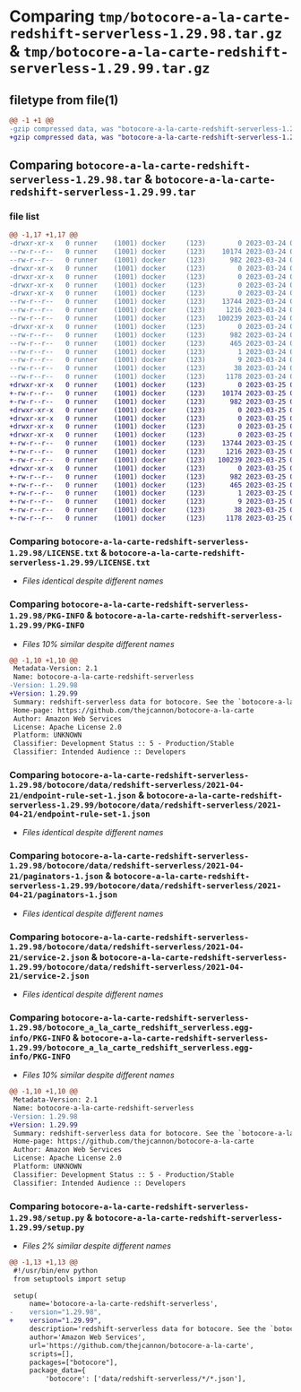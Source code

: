 # Comparing `tmp/botocore-a-la-carte-redshift-serverless-1.29.98.tar.gz` & `tmp/botocore-a-la-carte-redshift-serverless-1.29.99.tar.gz`

## filetype from file(1)

```diff
@@ -1 +1 @@
-gzip compressed data, was "botocore-a-la-carte-redshift-serverless-1.29.98.tar", last modified: Fri Mar 24 01:24:36 2023, max compression
+gzip compressed data, was "botocore-a-la-carte-redshift-serverless-1.29.99.tar", last modified: Sat Mar 25 01:23:03 2023, max compression
```

## Comparing `botocore-a-la-carte-redshift-serverless-1.29.98.tar` & `botocore-a-la-carte-redshift-serverless-1.29.99.tar`

### file list

```diff
@@ -1,17 +1,17 @@
-drwxr-xr-x   0 runner    (1001) docker     (123)        0 2023-03-24 01:24:36.826111 botocore-a-la-carte-redshift-serverless-1.29.98/
--rw-r--r--   0 runner    (1001) docker     (123)    10174 2023-03-24 01:24:36.000000 botocore-a-la-carte-redshift-serverless-1.29.98/LICENSE.txt
--rw-r--r--   0 runner    (1001) docker     (123)      982 2023-03-24 01:24:36.826111 botocore-a-la-carte-redshift-serverless-1.29.98/PKG-INFO
-drwxr-xr-x   0 runner    (1001) docker     (123)        0 2023-03-24 01:24:36.826111 botocore-a-la-carte-redshift-serverless-1.29.98/botocore/
-drwxr-xr-x   0 runner    (1001) docker     (123)        0 2023-03-24 01:24:36.826111 botocore-a-la-carte-redshift-serverless-1.29.98/botocore/data/
-drwxr-xr-x   0 runner    (1001) docker     (123)        0 2023-03-24 01:24:36.826111 botocore-a-la-carte-redshift-serverless-1.29.98/botocore/data/redshift-serverless/
-drwxr-xr-x   0 runner    (1001) docker     (123)        0 2023-03-24 01:24:36.826111 botocore-a-la-carte-redshift-serverless-1.29.98/botocore/data/redshift-serverless/2021-04-21/
--rw-r--r--   0 runner    (1001) docker     (123)    13744 2023-03-24 01:23:57.000000 botocore-a-la-carte-redshift-serverless-1.29.98/botocore/data/redshift-serverless/2021-04-21/endpoint-rule-set-1.json
--rw-r--r--   0 runner    (1001) docker     (123)     1216 2023-03-24 01:23:57.000000 botocore-a-la-carte-redshift-serverless-1.29.98/botocore/data/redshift-serverless/2021-04-21/paginators-1.json
--rw-r--r--   0 runner    (1001) docker     (123)   100239 2023-03-24 01:23:57.000000 botocore-a-la-carte-redshift-serverless-1.29.98/botocore/data/redshift-serverless/2021-04-21/service-2.json
-drwxr-xr-x   0 runner    (1001) docker     (123)        0 2023-03-24 01:24:36.826111 botocore-a-la-carte-redshift-serverless-1.29.98/botocore_a_la_carte_redshift_serverless.egg-info/
--rw-r--r--   0 runner    (1001) docker     (123)      982 2023-03-24 01:24:36.000000 botocore-a-la-carte-redshift-serverless-1.29.98/botocore_a_la_carte_redshift_serverless.egg-info/PKG-INFO
--rw-r--r--   0 runner    (1001) docker     (123)      465 2023-03-24 01:24:36.000000 botocore-a-la-carte-redshift-serverless-1.29.98/botocore_a_la_carte_redshift_serverless.egg-info/SOURCES.txt
--rw-r--r--   0 runner    (1001) docker     (123)        1 2023-03-24 01:24:36.000000 botocore-a-la-carte-redshift-serverless-1.29.98/botocore_a_la_carte_redshift_serverless.egg-info/dependency_links.txt
--rw-r--r--   0 runner    (1001) docker     (123)        9 2023-03-24 01:24:36.000000 botocore-a-la-carte-redshift-serverless-1.29.98/botocore_a_la_carte_redshift_serverless.egg-info/top_level.txt
--rw-r--r--   0 runner    (1001) docker     (123)       38 2023-03-24 01:24:36.826111 botocore-a-la-carte-redshift-serverless-1.29.98/setup.cfg
--rw-r--r--   0 runner    (1001) docker     (123)     1178 2023-03-24 01:24:36.000000 botocore-a-la-carte-redshift-serverless-1.29.98/setup.py
+drwxr-xr-x   0 runner    (1001) docker     (123)        0 2023-03-25 01:23:03.880813 botocore-a-la-carte-redshift-serverless-1.29.99/
+-rw-r--r--   0 runner    (1001) docker     (123)    10174 2023-03-25 01:23:03.000000 botocore-a-la-carte-redshift-serverless-1.29.99/LICENSE.txt
+-rw-r--r--   0 runner    (1001) docker     (123)      982 2023-03-25 01:23:03.880813 botocore-a-la-carte-redshift-serverless-1.29.99/PKG-INFO
+drwxr-xr-x   0 runner    (1001) docker     (123)        0 2023-03-25 01:23:03.876813 botocore-a-la-carte-redshift-serverless-1.29.99/botocore/
+drwxr-xr-x   0 runner    (1001) docker     (123)        0 2023-03-25 01:23:03.876813 botocore-a-la-carte-redshift-serverless-1.29.99/botocore/data/
+drwxr-xr-x   0 runner    (1001) docker     (123)        0 2023-03-25 01:23:03.876813 botocore-a-la-carte-redshift-serverless-1.29.99/botocore/data/redshift-serverless/
+drwxr-xr-x   0 runner    (1001) docker     (123)        0 2023-03-25 01:23:03.876813 botocore-a-la-carte-redshift-serverless-1.29.99/botocore/data/redshift-serverless/2021-04-21/
+-rw-r--r--   0 runner    (1001) docker     (123)    13744 2023-03-25 01:22:12.000000 botocore-a-la-carte-redshift-serverless-1.29.99/botocore/data/redshift-serverless/2021-04-21/endpoint-rule-set-1.json
+-rw-r--r--   0 runner    (1001) docker     (123)     1216 2023-03-25 01:22:12.000000 botocore-a-la-carte-redshift-serverless-1.29.99/botocore/data/redshift-serverless/2021-04-21/paginators-1.json
+-rw-r--r--   0 runner    (1001) docker     (123)   100239 2023-03-25 01:22:12.000000 botocore-a-la-carte-redshift-serverless-1.29.99/botocore/data/redshift-serverless/2021-04-21/service-2.json
+drwxr-xr-x   0 runner    (1001) docker     (123)        0 2023-03-25 01:23:03.880813 botocore-a-la-carte-redshift-serverless-1.29.99/botocore_a_la_carte_redshift_serverless.egg-info/
+-rw-r--r--   0 runner    (1001) docker     (123)      982 2023-03-25 01:23:03.000000 botocore-a-la-carte-redshift-serverless-1.29.99/botocore_a_la_carte_redshift_serverless.egg-info/PKG-INFO
+-rw-r--r--   0 runner    (1001) docker     (123)      465 2023-03-25 01:23:03.000000 botocore-a-la-carte-redshift-serverless-1.29.99/botocore_a_la_carte_redshift_serverless.egg-info/SOURCES.txt
+-rw-r--r--   0 runner    (1001) docker     (123)        1 2023-03-25 01:23:03.000000 botocore-a-la-carte-redshift-serverless-1.29.99/botocore_a_la_carte_redshift_serverless.egg-info/dependency_links.txt
+-rw-r--r--   0 runner    (1001) docker     (123)        9 2023-03-25 01:23:03.000000 botocore-a-la-carte-redshift-serverless-1.29.99/botocore_a_la_carte_redshift_serverless.egg-info/top_level.txt
+-rw-r--r--   0 runner    (1001) docker     (123)       38 2023-03-25 01:23:03.880813 botocore-a-la-carte-redshift-serverless-1.29.99/setup.cfg
+-rw-r--r--   0 runner    (1001) docker     (123)     1178 2023-03-25 01:23:03.000000 botocore-a-la-carte-redshift-serverless-1.29.99/setup.py
```

### Comparing `botocore-a-la-carte-redshift-serverless-1.29.98/LICENSE.txt` & `botocore-a-la-carte-redshift-serverless-1.29.99/LICENSE.txt`

 * *Files identical despite different names*

### Comparing `botocore-a-la-carte-redshift-serverless-1.29.98/PKG-INFO` & `botocore-a-la-carte-redshift-serverless-1.29.99/PKG-INFO`

 * *Files 10% similar despite different names*

```diff
@@ -1,10 +1,10 @@
 Metadata-Version: 2.1
 Name: botocore-a-la-carte-redshift-serverless
-Version: 1.29.98
+Version: 1.29.99
 Summary: redshift-serverless data for botocore. See the `botocore-a-la-carte` package for more info.
 Home-page: https://github.com/thejcannon/botocore-a-la-carte
 Author: Amazon Web Services
 License: Apache License 2.0
 Platform: UNKNOWN
 Classifier: Development Status :: 5 - Production/Stable
 Classifier: Intended Audience :: Developers
```

### Comparing `botocore-a-la-carte-redshift-serverless-1.29.98/botocore/data/redshift-serverless/2021-04-21/endpoint-rule-set-1.json` & `botocore-a-la-carte-redshift-serverless-1.29.99/botocore/data/redshift-serverless/2021-04-21/endpoint-rule-set-1.json`

 * *Files identical despite different names*

### Comparing `botocore-a-la-carte-redshift-serverless-1.29.98/botocore/data/redshift-serverless/2021-04-21/paginators-1.json` & `botocore-a-la-carte-redshift-serverless-1.29.99/botocore/data/redshift-serverless/2021-04-21/paginators-1.json`

 * *Files identical despite different names*

### Comparing `botocore-a-la-carte-redshift-serverless-1.29.98/botocore/data/redshift-serverless/2021-04-21/service-2.json` & `botocore-a-la-carte-redshift-serverless-1.29.99/botocore/data/redshift-serverless/2021-04-21/service-2.json`

 * *Files identical despite different names*

### Comparing `botocore-a-la-carte-redshift-serverless-1.29.98/botocore_a_la_carte_redshift_serverless.egg-info/PKG-INFO` & `botocore-a-la-carte-redshift-serverless-1.29.99/botocore_a_la_carte_redshift_serverless.egg-info/PKG-INFO`

 * *Files 10% similar despite different names*

```diff
@@ -1,10 +1,10 @@
 Metadata-Version: 2.1
 Name: botocore-a-la-carte-redshift-serverless
-Version: 1.29.98
+Version: 1.29.99
 Summary: redshift-serverless data for botocore. See the `botocore-a-la-carte` package for more info.
 Home-page: https://github.com/thejcannon/botocore-a-la-carte
 Author: Amazon Web Services
 License: Apache License 2.0
 Platform: UNKNOWN
 Classifier: Development Status :: 5 - Production/Stable
 Classifier: Intended Audience :: Developers
```

### Comparing `botocore-a-la-carte-redshift-serverless-1.29.98/setup.py` & `botocore-a-la-carte-redshift-serverless-1.29.99/setup.py`

 * *Files 2% similar despite different names*

```diff
@@ -1,13 +1,13 @@
 #!/usr/bin/env python
 from setuptools import setup
 
 setup(
     name='botocore-a-la-carte-redshift-serverless',
-    version="1.29.98",
+    version="1.29.99",
     description='redshift-serverless data for botocore. See the `botocore-a-la-carte` package for more info.',
     author='Amazon Web Services',
     url='https://github.com/thejcannon/botocore-a-la-carte',
     scripts=[],
     packages=["botocore"],
     package_data={
         'botocore': ['data/redshift-serverless/*/*.json'],
```

